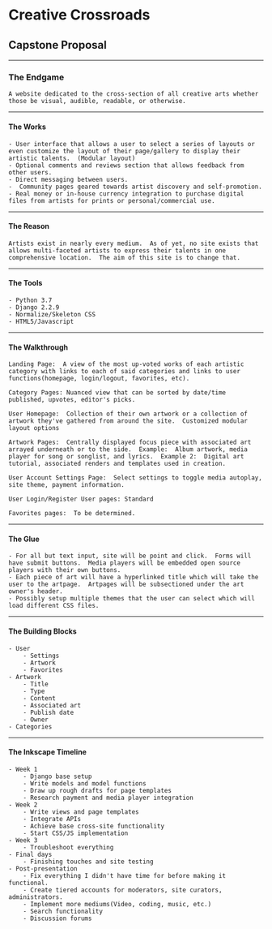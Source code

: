 # Creative Crossroads
## Capstone Proposal
___
### The Endgame
    A website dedicated to the cross-section of all creative arts whether those be visual, audible, readable, or otherwise.
___

#### The Works
    - User interface that allows a user to select a series of layouts or even customize the layout of their page/gallery to display their artistic talents.  (Modular layout)
    - Optional comments and reviews section that allows feedback from other users.
    - Direct messaging between users.
    -  Community pages geared towards artist discovery and self-promotion.
    - Real money or in-house currency integration to purchase digital files from artists for prints or personal/commercial use.

___

#### The Reason
    Artists exist in nearly every medium.  As of yet, no site exists that allows multi-faceted artists to express their talents in one comprehensive location.  The aim of this site is to change that.
___

#### The Tools
    - Python 3.7
    - Django 2.2.9
    - Normalize/Skeleton CSS
    - HTML5/Javascript
___

#### The Walkthrough
    Landing Page:  A view of the most up-voted works of each artistic category with links to each of said categories and links to user functions(homepage, login/logout, favorites, etc).

    Category Pages: Nuanced view that can be sorted by date/time published, upvotes, editor's picks.

    User Homepage:  Collection of their own artwork or a collection of artwork they've gathered from around the site.  Customized modular layout options

    Artwork Pages:  Centrally displayed focus piece with associated art arrayed underneath or to the side.  Example:  Album artwork, media player for song or songlist, and lyrics.  Example 2:  Digital art tutorial, associated renders and templates used in creation.  

    User Account Settings Page:  Select settings to toggle media autoplay, site theme, payment information.

    User Login/Register User pages: Standard

    Favorites pages:  To be determined.
___
    
#### The Glue
    - For all but text input, site will be point and click.  Forms will have submit buttons.  Media players will be embedded open source players with their own buttons. 
    - Each piece of art will have a hyperlinked title which will take the user to the artpage.  Artpages will be subsectioned under the art owner's header.  
    - Possibly setup multiple themes that the user can select which will load different CSS files.
___
#### The Building Blocks
    - User
        - Settings
        - Artwork
        - Favorites
    - Artwork
        - Title
        - Type
        - Content
        - Associated art
        - Publish date
        - Owner
    - Categories
___
#### The Inkscape Timeline
    - Week 1
        - Django base setup
        - Write models and model functions
        - Draw up rough drafts for page templates
        - Research payment and media player integration
    - Week 2
        - Write views and page templates
        - Integrate APIs
        - Achieve base cross-site functionality
        - Start CSS/JS implementation
    - Week 3
        - Troubleshoot everything
    - Final days
        - Finishing touches and site testing
    - Post-presentation
        - Fix everything I didn't have time for before making it functional.  
        - Create tiered accounts for moderators, site curators, administrators.
        - Implement more mediums(Video, coding, music, etc.)
        - Search functionality
        - Discussion forums
    